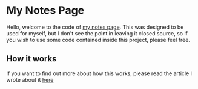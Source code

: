 # My Notes Page

Hello, welcome to the code of [my notes page](https://notes.cxllm.xyz). This was designed to be used for myself, but I don't see the point in leaving it closed source, so if you wish to use some code contained inside this project, please feel free.

## How it works

If you want to find out more about how this works, please read the article I wrote about it [here](https://notes.cxllm.xyz/welcome)
